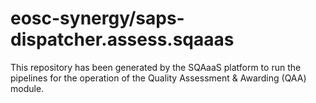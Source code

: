 # eosc-synergy/saps-dispatcher.assess.sqaaas
This repository has been generated by the SQAaaS platform to run the pipelines
for the operation of the
Quality Assessment & Awarding (QAA)
module.